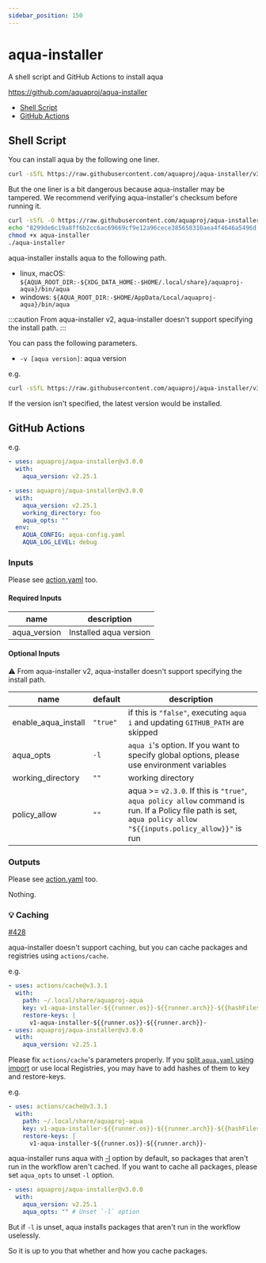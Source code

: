 ```yaml
---
sidebar_position: 150
---
```


# aqua-installer

A shell script and GitHub Actions to install aqua

https://github.com/aquaproj/aqua-installer

* [Shell Script](#shell-script)
* [GitHub Actions](#github-actions)

## Shell Script

You can install aqua by the following one liner.

```bash
curl -sSfL https://raw.githubusercontent.com/aquaproj/aqua-installer/v3.0.0/aqua-installer | bash
```

But the one liner is a bit dangerous because aqua-installer may be tampered.
We recommend verifying aqua-installer's checksum before running it.

```bash
curl -sSfL -O https://raw.githubusercontent.com/aquaproj/aqua-installer/v3.0.0/aqua-installer
echo "8299de6c19a8ff6b2cc6ac69669cf9e12a96cece385658310aea4f4646a5496d  aqua-installer" | sha256sum -c
chmod +x aqua-installer
./aqua-installer
```

aqua-installer installs aqua to the following path.

* linux, macOS: `${AQUA_ROOT_DIR:-${XDG_DATA_HOME:-$HOME/.local/share}/aquaproj-aqua}/bin/aqua`
* windows: `${AQUA_ROOT_DIR:-$HOME/AppData/Local/aquaproj-aqua}/bin/aqua`

:::caution
From aqua-installer v2, aqua-installer doesn't support specifying the install path.
:::

You can pass the following parameters.

* `-v [aqua version]`: aqua version

e.g.

```bash
curl -sSfL https://raw.githubusercontent.com/aquaproj/aqua-installer/v3.0.0/aqua-installer | bash -s -- -v v2.25.1
```

If the version isn't specified, the latest version would be installed.

## GitHub Actions

e.g.

```yaml
- uses: aquaproj/aqua-installer@v3.0.0
  with:
    aqua_version: v2.25.1
```

```yaml
- uses: aquaproj/aqua-installer@v3.0.0
  with:
    aqua_version: v2.25.1
    working_directory: foo
    aqua_opts: ""
  env:
    AQUA_CONFIG: aqua-config.yaml
    AQUA_LOG_LEVEL: debug
```

### Inputs

Please see [action.yaml](https://github.com/aquaproj/aqua-installer/blob/main/action.yaml) too.

#### Required Inputs

name | description
--- | --- 
aqua_version | Installed aqua version

#### Optional Inputs

:warning: From aqua-installer v2, aqua-installer doesn't support specifying the install path.

name | default | description
--- | --- | ---
enable_aqua_install | `"true"` | if this is `"false"`, executing `aqua i` and updating `GITHUB_PATH` are skipped
aqua_opts | `-l` | `aqua i`'s option. If you want to specify global options, please use environment variables
working_directory | `""` | working directory
policy_allow | `""` | aqua >= `v2.3.0`. If this is `"true"`, `aqua policy allow` command is run. If a Policy file path is set, `aqua policy allow "${{inputs.policy_allow}}"` is run

### Outputs

Please see [action.yaml](https://github.com/aquaproj/aqua-installer/blob/main/action.yaml) too.

Nothing.

### :bulb: Caching

[#428](https://github.com/aquaproj/aqua-installer/issues/428)

aqua-installer doesn't support caching, but you can cache packages and registries using `actions/cache`.

e.g.

```yaml
- uses: actions/cache@v3.3.1
  with:
    path: ~/.local/share/aquaproj-aqua
    key: v1-aqua-installer-${{runner.os}}-${{runner.arch}}-${{hashFiles('aqua.yaml')}}
    restore-keys: |
      v1-aqua-installer-${{runner.os}}-${{runner.arch}}-
- uses: aquaproj/aqua-installer@v3.0.0
  with:
    aqua_version: v2.25.1
```

Please fix `actions/cache`'s parameters properly.
If you [split `aqua.yaml` using import](/docs/guides/split-config) or use local Registries, you may have to add hashes of them to key and restore-keys.

e.g.

```yaml
- uses: actions/cache@v3.3.1
  with:
    path: ~/.local/share/aquaproj-aqua
    key: v1-aqua-installer-${{runner.os}}-${{runner.arch}}-${{hashFiles('.aqua/*.yaml')}} # Change key
    restore-keys: |
      v1-aqua-installer-${{runner.os}}-${{runner.arch}}-
```

aqua-installer runs aqua with [-l](https://aquaproj.github.io/docs/tutorial/install-only-link) option by default, so packages that aren't run in the workflow aren't cached.
If you want to cache all packages, please set `aqua_opts` to unset `-l` option.

```yaml
- uses: aquaproj/aqua-installer@v3.0.0
  with:
    aqua_version: v2.25.1
    aqua_opts: "" # Unset `-l` option
```

But if `-l` is unset, aqua installs packages that aren't run in the workflow uselessly.

So it is up to you that whether and how you cache packages.
